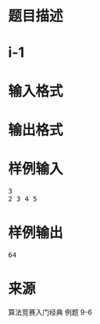 

# 题目描述



# i-1



# 输入格式



# 输出格式



# 样例输入


<pre>3
2 3 4 5</pre>

# 样例输出


<pre>64</pre>

# 来源


<p>
算法竞赛入门经典 例题 9-6
</p>
